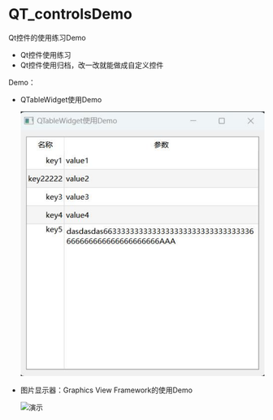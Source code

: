 # QT_controlsDemo
 Qt控件的使用练习Demo

-  Qt控件使用练习
-  Qt控件使用归档，改一改就能做成自定义控件



Demo：

- QTableWidget使用Demo

  ![演示](https://github.com/JaneYih/QT_controlsDemo/blob/master/doc/EffectPicture/tableWidgetDemo.jpeg)

- 图片显示器：Graphics View Framework的使用Demo

  ![演示](https://github.com/JaneYih/QT_controlsDemo/blob/master/doc/EffectPicture/pictureDisplayWidget.gif)
